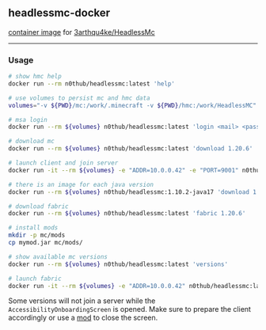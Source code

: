 ## headlessmc-docker

[container image](https://hub.docker.com/r/n0thub/headlessmc)
for [3arthqu4ke/HeadlessMc](https://github.com/3arthqu4ke/HeadlessMc)

---

### Usage

```sh
# show hmc help
docker run --rm n0thub/headlessmc:latest 'help'

# use volumes to persist mc and hmc data
volumes="-v ${PWD}/mc:/work/.minecraft -v ${PWD}/hmc:/work/HeadlessMC"

# msa login
docker run --rm ${volumes} n0thub/headlessmc:latest 'login <mail> <pass>'

# download mc
docker run --rm ${volumes} n0thub/headlessmc:latest 'download 1.20.6'

# launch client and join server
docker run -it --rm ${volumes} -e "ADDR=10.0.0.42" -e "PORT=9001" n0thub/headlessmc:latest 'launch 1.20.6'

# there is an image for each java version
docker run --rm ${volumes} n0thub/headlessmc:1.10.2-java17 'download 1.20.4'

# download fabric
docker run --rm ${volumes} n0thub/headlessmc:latest 'fabric 1.20.6'

# install mods
mkdir -p mc/mods
cp mymod.jar mc/mods/

# show available mc versions
docker run --rm ${volumes} n0thub/headlessmc:latest 'versions'

# launch fabric
docker run -it --rm ${volumes} -e "ADDR=10.0.0.42" n0thub/headlessmc:latest 'launch 1 -id'
```

Some versions will not join a server while the `AccessibilityOnboardingScreen` is opened.
Make sure to prepare the client accordingly or use a [mod](https://github.com/nothub/headlessbot/blob/6a5395956258e4dc3f2b519dd2dd032ac0304644/src/main/java/lol/hub/headlessbot/Mod.java#L62) to close the screen.
